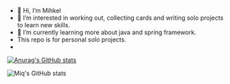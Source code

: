 - 👋 Hi, I’m Mihkel
- 👀 I’m interested in working out, collecting cards and writing solo projects to learn new skills.
- 🌱 I’m currently learning more about java and spring framework.
- This repo is for personal solo projects.
- 
[![Anurag's GitHub stats](https://github-readme-stats.vercel.app/api?username=MikadoMiku)](https://github.com/MikadoMiku/github-readme-stats)


![Miq's GitHub stats](https://github-readme-stats.vercel.app/api?username=MikadoMiku&count_private=true)

<!---
MikadoMiku/MikadoMiku is a ✨ special ✨ repository because its `README.md` (this file) appears on your GitHub profile.
You can click the Preview link to take a look at your changes.
--->

